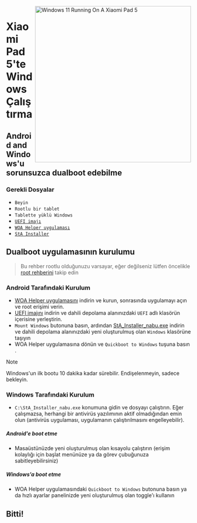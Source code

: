 <img align="right" src="https://raw.githubusercontent.com/erdilS/Port-Windows-11-Xiaomi-Pad-5/main/nabu.png" width="425" alt="Windows 11 Running On A Xiaomi Pad 5">


# Xiaomi Pad 5'te Windows Çalıştırma

## Android and Windows'u sorunsuzca dualboot edebilme

### Gerekli Dosyalar
- ```Beyin```
- ```Rootlu bir tablet```
- ```Tablette yüklü Windows```
- [```UEFI imajı```](https://github.com/erdilS/Port-Windows-11-Xiaomi-Pad-5/releases/download/UEFI/uefi-v3.img)
- [```WOA Helper uygulaması```](https://github.com/erdilS/Port-Windows-11-Xiaomi-Pad-5/releases/download/dualboot/woahelper.apk)
- [```StA Installer```](https://github.com/erdilS/Port-Windows-11-Xiaomi-Pad-5/releases/download/dualboot/StA_Installer_nabu.exe)

## Dualboot uygulamasının kurulumu
> Bu rehber rootlu olduğunuzu varsayar, eğer değilseniz lütfen öncelikle [root rehberini](2-rootguide-tr.md) takip edin

### Android Tarafındaki Kurulum

- [WOA Helper uygulamasını](https://github.com/erdilS/Port-Windows-11-Xiaomi-Pad-5/releases/download/dualboot/woahelper.apk) indirin ve kurun, sonrasında uygulamayı açın ve root erişimi verin.
- [UEFI imajını](https://github.com/erdilS/Port-Windows-11-Xiaomi-Pad-5/releases/download/UEFI/uefi-v2.img) indirin ve dahili depolama alanınızdaki `UEFI` adlı klasörün içerisine yerleştirin.
- `Mount Windows` butonuna basın, ardından [StA_Installer_nabu.exe](https://github.com/erdilS/Port-Windows-11-Xiaomi-Pad-5/releases/download/dualboot/StA_Installer_nabu.exe) indirin ve dahili depolama alanınızdaki yeni oluşturulmuş olan `Windows` klasörüne taşıyın
- WOA Helper uygulamasına dönün ve `Quickboot to Windows` tuşuna basın .

> [!NOTE]
> Windows'un ilk bootu 10 dakika kadar sürebilir. Endişelenmeyin, sadece bekleyin.

### Windows Tarafındaki Kurulum
-  `C:\StA_Installer_nabu.exe` konumuna gidin ve dosyayı çalıştırın. Eğer çalışmazsa, herhangi bir antivirüs yazılımının aktif olmadığından emin olun (antivirüs uygulaması, uygulamanın çalıştırılmasını engelleyebilir).

##### Android'e boot etme
- Masaüstünüzde yeni oluşturulmuş olan kısayolu çalıştırın (erişim kolaylığı için başlat menünüze ya da görev çubuğunuza sabitleyebilirsiniz)

##### Windows'a boot etme
- WOA Helper uygulamasındaki `Quickboot to Windows` butonuna basın ya da hızlı ayarlar panelinizde yeni oluşturulmuş olan toggle'ı kullanın
  
## Bitti!
